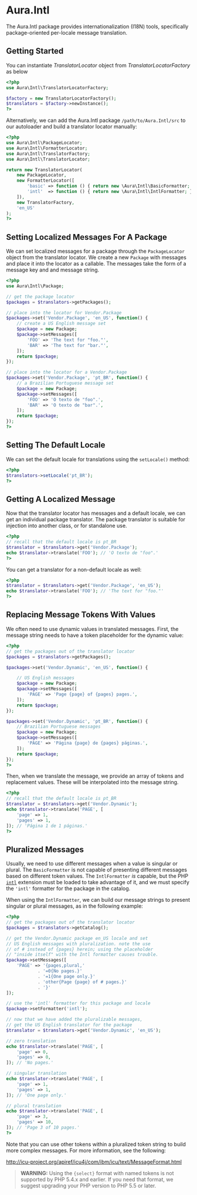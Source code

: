 # Aura.Intl

The Aura.Intl package provides internationalization (I18N) tools, specifically
package-oriented per-locale message translation.

## Getting Started

You can instantiate _TranslatorLocator_ object from _TranslatorLocatorFactory_
as below

```php
<?php
use Aura\Intl\TranslatorLocatorFactory;

$factory = new TranslatorLocatorFactory();
$translators = $factory->newInstance();
?>
```

Alternatively, we can add the Aura.Intl package `/path/to/Aura.Intl/src` to
our autoloader and build a translator locator manually:

```php
<?php
use Aura\Intl\PackageLocator;
use Aura\Intl\FormatterLocator;
use Aura\Intl\TranslatorFactory;
use Aura\Intl\TranslatorLocator;

return new TranslatorLocator(
    new PackageLocator,
    new FormatterLocator([
        'basic' => function () { return new \Aura\Intl\BasicFormatter; },
        'intl'  => function () { return new \Aura\Intl\IntlFormatter; },
    ]),
    new TranslatorFactory,
    'en_US'
);
?>
```

## Setting Localized Messages For A Package

We can set localized messages for a package through the `PackageLocator` object
from the translator locator. We create a new `Package` with messages and place
it into the locator as a callable. The messages take the form of a message key and
and message string.

```php
<?php
use Aura\Intl\Package;

// get the package locator
$packages = $translators->getPackages();

// place into the locator for Vendor.Package
$packages->set('Vendor.Package', 'en_US', function() {
    // create a US English message set
    $package = new Package;
    $package->setMessages([
        'FOO' => 'The text for "foo."',
        'BAR' => 'The text for "bar."',
    ]);
    return $package;
});

// place into the locator for a Vendor.Package
$packages->set('Vendor.Package', 'pt_BR', function() {
    // a Brazilian Portuguese message set
    $package = new Package;
    $package->setMessages([
        'FOO' => 'O texto de "foo".',
        'BAR' => 'O texto de "bar".',
    ]);
    return $package;
});
?>
```


## Setting The Default Locale

We can set the default locale for translations using the `setLocale()` method:

```php
<?php
$translators->setLocale('pt_BR');
?>
```

## Getting A Localized Message

Now that the translator locator has messages and a default locale, we can get
an individual package translator. The package translator is suitable for
injection into another class, or for standalone use.

```php
<?php
// recall that the default locale is pt_BR
$translator = $translators->get('Vendor.Package');
echo $translator->translate('FOO'); // 'O texto de "foo".'
?>
```

You can get a translator for a non-default locale as well:

```php
<?php
$translator = $translators->get('Vendor.Package', 'en_US');
echo $translator->translate('FOO'); // 'The text for "foo."'
?>
```


## Replacing Message Tokens With Values

We often need to use dynamic values in translated messages. First, the
message string needs to have a token placeholder for the dynamic value:

```php
<?php
// get the packages out of the translator locator
$packages = $translators->getPackages();

$packages->set('Vendor.Dynamic', 'en_US', function() {

    // US English messages
    $package = new Package;
    $package->setMessages([
        'PAGE' => 'Page {page} of {pages} pages.',
    ]);
    return $package;
});

$packages->set('Vendor.Dynamic', 'pt_BR', function() {
    // Brazilian Portuguese messages
    $package = new Package;
    $package->setMessages([
        'PAGE' => 'Página {page} de {pages} páginas.',
    ]);
    return $package;
});
?>
```

Then, when we translate the message, we provide an array of tokens and
replacement values.  These will be interpolated into the message string.

```php
<?php
// recall that the default locale is pt_BR
$translator = $translators->get('Vendor.Dynamic');
echo $translator->translate('PAGE', [
    'page' => 1,
    'pages' => 1,
]); // 'Página 1 de 1 páginas.'
?>
```

## Pluralized Messages

Usually, we need to use different messages when a value is singular or plural.
The `BasicFormatter` is not capable of presenting different messages based on
different token values. The `IntlFormatter` *is* capable, but the PHP
[`intl`](http://php.net/intl) extension must be loaded to take advantage of
it, and we must specify the `'intl'` formatter for the package in the catalog.

When using the `IntlFormatter`, we can build our message strings to present
singular or plural messages, as in the following example:

```php
<?php
// get the packages out of the translator locator
$packages = $translators->getCatalog();

// get the Vendor.Dynamic package en_US locale and set
// US English messages with pluralization. note the use
// of # instead of {pages} herein; using the placeholder
// "inside itself" with the Intl formatter causes trouble.
$package->setMessages([
    'PAGE' => '{pages,plural,'
            . '=0{No pages.}'
            . '=1{One page only.}'
            . 'other{Page {page} of # pages.}'
            . '}'
]);

// use the 'intl' formatter for this package and locale
$package->setFormatter('intl');

// now that we have added the pluralizable messages,
// get the US English translator for the package
$translator = $translators->get('Vendor.Dynamic', 'en_US');

// zero translation
echo $translator->translate('PAGE', [
    'page' => 0,
    'pages' => 0,
]); // 'No pages.'

// singular translation
echo $translator->translate('PAGE', [
    'page' => 1,
    'pages' => 1,
]); // 'One page only.'

// plural translation
echo $translator->translate('PAGE', [
    'page' => 3,
    'pages' => 10,
]); // 'Page 3 of 10 pages.'
?>
```

Note that you can use other tokens within a pluralized token string to build
more complex messages. For more information, see the following:

<http://icu-project.org/apiref/icu4j/com/ibm/icu/text/MessageFormat.html>

> **WARNING:** Using the `{select}` format with named tokens is not supported by
PHP 5.4.x and earlier. If you need that format, we suggest upgrading your PHP
version to PHP 5.5 or later.
